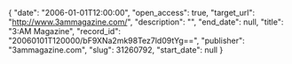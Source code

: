 {
  "date": "2006-01-01T12:00:00", 
  "open_access": true, 
  "target_url": "http://www.3ammagazine.com/", 
  "description": "", 
  "end_date": null, 
  "title": "3:AM Magazine", 
  "record_id": "20060101T120000/bF9XNa2mk98Tez7ld09tYg==", 
  "publisher": "3ammagazine.com", 
  "slug": 31260792, 
  "start_date": null
}

